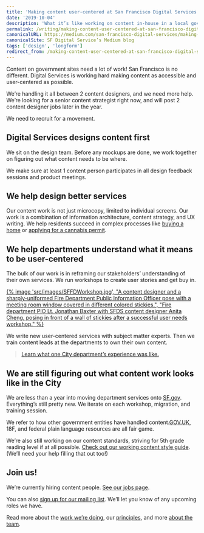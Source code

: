 ```yaml
---
title: 'Making content user-centered at San Francisco Digital Services'
date: '2019-10-04'
description: 'What it’s like working on content in-house in a local government agency.'
permalink: /writing/making-content-user-centered-at-san-francisco-digital-services/
canonicalURL: https://medium.com/san-francisco-digital-services/making-content-user-centered-at-digital-services-1bc85b14c564
canonicalSite: SF Digital Service’s Medium blog
tags: ['design', 'longform']
redirect_from: /making-content-user-centered-at-san-francisco-digital-services/
---
```


Content on government sites need a lot of work! San Francisco is no different. Digital Services is working hard making content as accessible and user-centered as possible.

We’re handling it all between 2 content designers, and we need more help. We’re looking for a senior content strategist right now, and will post 2 content designer jobs later in the year.

We need to recruit for a movement.

## Digital Services designs content first

We sit on the design team. Before any mockups are done, we work together on figuring out what content needs to be where.

We make sure at least 1 content person participates in all design feedback sessions and product meetings.

## We help design better services

Our content work is not just microcopy, limited to individual screens. Our work is a combination of information architecture, content strategy, and UX writing. We help residents succeed in complex processes like [buying a home](https://sf.gov/buy-home-city-help) or [applying for a cannabis permit](https://sf.gov/apply-cannabis-business-permit).

## We help departments understand what it means to be user-centered

The bulk of our work is in reframing our stakeholders’ understanding of their own services. We run workshops to create user stories and get buy in.

<a href="https://twitter.com/SFFDPIO/status/1176620255327612928" rel="noopener noreferrer">
{% image 'src/images/SFFDWorkshop.jpg', "A content designer and a sharply-uniformed Fire Department Public Information Officer pose with a meeting room window covered in different colored stickies.", "Fire department PIO Lt. Jonathan Baxter with SFDS content designer Anita Cheng, posing in front of a wall of stickies after a successful user needs workshop." %}
</a>

We write new user-centered services with subject matter experts. Then we train content leads at the departments to own their own content.

> [Learn what one City department’s experience was like.](https://medium.com/san-francisco-digital-service/launching-the-office-of-civic-engagement-immigrant-affairs-on-sf-gov-577a4b85644d)

## We are still figuring out what content work looks like in the City

We are less than a year into moving department services onto [SF.gov](http://sf.gov/). Everything’s still pretty new. We iterate on each workshop, migration, and training session.

We refer to how other government entities have handled content.[GOV.UK](http://gov.uk/), 18F, and federal plain language resources are all fair game.

We’re also still working on our content standards, striving for 5th grade reading level if at all possible. [Check out our working content style guide](https://sfgovdt.jira.com/wiki/spaces/SFGOV/pages/1810038785/Writing+for+SF.gov+style+guide). (We’ll need your help filling that out too!)

## Join us!

We’re currently hiring content people. [See our jobs page](https://sf.gov/information/join-digital-services).

You can also [sign up for our mailing list](https://signup.e2ma.net/signup/1964723/1914840/). We’ll let you know of any upcoming roles we have.

Read more about the [work we’re doing](https://medium.com/san-francisco-digital-service/tagged/case-study), our [principles](https://medium.com/san-francisco-digital-service/tagged/principles), and more [about the team](https://medium.com/san-francisco-digital-service/tagged/jobs).